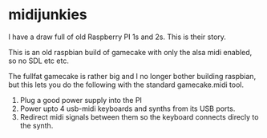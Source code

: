 # midijunkies
I have a draw full of old Raspberry PI 1s and 2s. This is their story.

This is an old raspbian build of gamecake with only the alsa midi enabled, so no SDL etc etc.

The fullfat gamecake is rather big and I no longer bother building raspbian, but this lets you do the following with the standard gamecake.midi tool. 

1. Plug a good power supply into the PI
2. Power upto 4 usb-midi keyboards and synths from its USB ports.
3. Redirect midi signals between them so the keyboard connects direcly to the synth.

